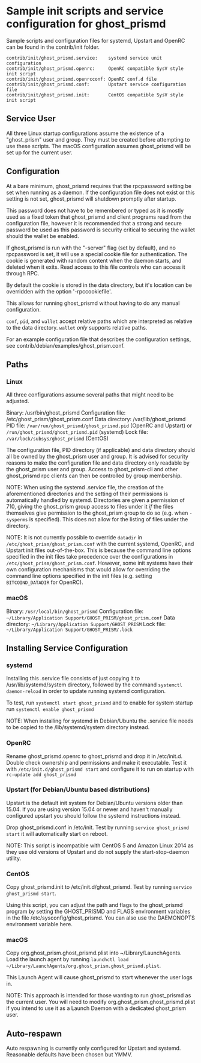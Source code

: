 Sample init scripts and service configuration for ghost_prismd
==========================================================

Sample scripts and configuration files for systemd, Upstart and OpenRC
can be found in the contrib/init folder.

    contrib/init/ghost_prismd.service:    systemd service unit configuration
    contrib/init/ghost_prismd.openrc:     OpenRC compatible SysV style init script
    contrib/init/ghost_prismd.openrcconf: OpenRC conf.d file
    contrib/init/ghost_prismd.conf:       Upstart service configuration file
    contrib/init/ghost_prismd.init:       CentOS compatible SysV style init script

Service User
---------------------------------

All three Linux startup configurations assume the existence of a "ghost_prism" user
and group.  They must be created before attempting to use these scripts.
The macOS configuration assumes ghost_prismd will be set up for the current user.

Configuration
---------------------------------

At a bare minimum, ghost_prismd requires that the rpcpassword setting be set
when running as a daemon.  If the configuration file does not exist or this
setting is not set, ghost_prismd will shutdown promptly after startup.

This password does not have to be remembered or typed as it is mostly used
as a fixed token that ghost_prismd and client programs read from the configuration
file, however it is recommended that a strong and secure password be used
as this password is security critical to securing the wallet should the
wallet be enabled.

If ghost_prismd is run with the "-server" flag (set by default), and no rpcpassword is set,
it will use a special cookie file for authentication. The cookie is generated with random
content when the daemon starts, and deleted when it exits. Read access to this file
controls who can access it through RPC.

By default the cookie is stored in the data directory, but it's location can be overridden
with the option '-rpccookiefile'.

This allows for running ghost_prismd without having to do any manual configuration.

`conf`, `pid`, and `wallet` accept relative paths which are interpreted as
relative to the data directory. `wallet` *only* supports relative paths.

For an example configuration file that describes the configuration settings,
see contrib/debian/examples/ghost_prism.conf.

Paths
---------------------------------

### Linux

All three configurations assume several paths that might need to be adjusted.

Binary:              /usr/bin/ghost_prismd
Configuration file:  /etc/ghost_prism/ghost_prism.conf
Data directory:      /var/lib/ghost_prismd
PID file:            `/var/run/ghost_prismd/ghost_prismd.pid` (OpenRC and Upstart) or `/run/ghost_prismd/ghost_prismd.pid` (systemd)
Lock file:           `/var/lock/subsys/ghost_prismd` (CentOS)

The configuration file, PID directory (if applicable) and data directory
should all be owned by the ghost_prism user and group.  It is advised for security
reasons to make the configuration file and data directory only readable by the
ghost_prism user and group.  Access to ghost_prism-cli and other ghost_prismd rpc clients
can then be controlled by group membership.

NOTE: When using the systemd .service file, the creation of the aforementioned
directories and the setting of their permissions is automatically handled by
systemd. Directories are given a permission of 710, giving the ghost_prism group
access to files under it _if_ the files themselves give permission to the
ghost_prism group to do so (e.g. when `-sysperms` is specified). This does not allow
for the listing of files under the directory.

NOTE: It is not currently possible to override `datadir` in
`/etc/ghost_prism/ghost_prism.conf` with the current systemd, OpenRC, and Upstart init
files out-of-the-box. This is because the command line options specified in the
init files take precedence over the configurations in
`/etc/ghost_prism/ghost_prism.conf`. However, some init systems have their own
configuration mechanisms that would allow for overriding the command line
options specified in the init files (e.g. setting `BITCOIND_DATADIR` for
OpenRC).

### macOS

Binary:              `/usr/local/bin/ghost_prismd`
Configuration file:  `~/Library/Application Support/GHOST_PRISM/ghost_prism.conf`
Data directory:      `~/Library/Application Support/GHOST_PRISM`
Lock file:           `~/Library/Application Support/GHOST_PRISM/.lock`

Installing Service Configuration
-----------------------------------

### systemd

Installing this .service file consists of just copying it to
/usr/lib/systemd/system directory, followed by the command
`systemctl daemon-reload` in order to update running systemd configuration.

To test, run `systemctl start ghost_prismd` and to enable for system startup run
`systemctl enable ghost_prismd`

NOTE: When installing for systemd in Debian/Ubuntu the .service file needs to be copied to the /lib/systemd/system directory instead.

### OpenRC

Rename ghost_prismd.openrc to ghost_prismd and drop it in /etc/init.d.  Double
check ownership and permissions and make it executable.  Test it with
`/etc/init.d/ghost_prismd start` and configure it to run on startup with
`rc-update add ghost_prismd`

### Upstart (for Debian/Ubuntu based distributions)

Upstart is the default init system for Debian/Ubuntu versions older than 15.04. If you are using version 15.04 or newer and haven't manually configured upstart you should follow the systemd instructions instead.

Drop ghost_prismd.conf in /etc/init.  Test by running `service ghost_prismd start`
it will automatically start on reboot.

NOTE: This script is incompatible with CentOS 5 and Amazon Linux 2014 as they
use old versions of Upstart and do not supply the start-stop-daemon utility.

### CentOS

Copy ghost_prismd.init to /etc/init.d/ghost_prismd. Test by running `service ghost_prismd start`.

Using this script, you can adjust the path and flags to the ghost_prismd program by
setting the GHOST_PRISMD and FLAGS environment variables in the file
/etc/sysconfig/ghost_prismd. You can also use the DAEMONOPTS environment variable here.

### macOS

Copy org.ghost_prism.ghost_prismd.plist into ~/Library/LaunchAgents. Load the launch agent by
running `launchctl load ~/Library/LaunchAgents/org.ghost_prism.ghost_prismd.plist`.

This Launch Agent will cause ghost_prismd to start whenever the user logs in.

NOTE: This approach is intended for those wanting to run ghost_prismd as the current user.
You will need to modify org.ghost_prism.ghost_prismd.plist if you intend to use it as a
Launch Daemon with a dedicated ghost_prism user.

Auto-respawn
-----------------------------------

Auto respawning is currently only configured for Upstart and systemd.
Reasonable defaults have been chosen but YMMV.
